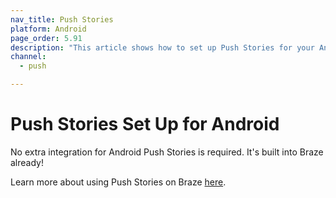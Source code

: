 ```yaml
---
nav_title: Push Stories
platform: Android
page_order: 5.91
description: "This article shows how to set up Push Stories for your Android application."
channel:
  - push

---
```


# Push Stories Set Up for Android

No extra integration for Android Push Stories is required. It's built into Braze already! 

Learn more about using Push Stories on Braze [here][1].

[1]: {{site.baseurl}}/user_guide/message_building_by_channel/push/push_stories/#push-stories
